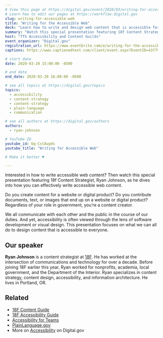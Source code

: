 ```yaml
---
# View this page at https://digital.gov/event/2020/03/writing-for-accessible-web
# Learn how to edit our pages at https://workflow.digital.gov
slug: writing-for-accessible-web
title: "Writing for the Accessible Web"
deck: "Learn how to write and design web content that is accessible for everyone."
summary: "Watch this special presentation featuring 18f Content Strategist, Ryan Johnson, where he discusses how you can effectively write accessible web content."
host: "TTS Accessibility and Content Guilds"
event_organizer: "Digital.gov"
registration_url: https://www.eventbrite.com/e/writing-for-the-accessible-web-registration-99087969785
captions: https://www.captionedtext.com/client/event.aspx?EventID=4377979&CustomerID=321

# start date
date: 2020-03-20 15:00:00 -0500

# end date
end_date: 2020-03-20 16:00:00 -0500

# see all topics at https://digital.gov/topics
topics: 
  - accessibility
  - content-strategy
  - content-strategy
  - plain-language
  - communication

# see all authors at https://digital.gov/authors
authors: 
  - ryan-johnson

# YouTube ID
youtube_id: Uq-CstAvpds
youtube_title: "Writing for Accessible Web"

# Make it better ♥

---
```


Interested in how to write accessible web content? Then watch this special presentation featuring 18f Content Strategist, Ryan Johnson, as he dives into how you can effectively write accessible web content.

Do you create content for a website or digital product? Do you contribute documents, text, or images that end up on a website or digital product? Regardless of your role in government, you’re a content creator.

We all communicate with each other and the public in the course of our duties. And yet, accessibility is often viewed through the lens of software development or visual design. This presentation focuses on what we can all do to design content that is accessible to everyone.

## Our speaker

**Ryan Johnson** is a content strategist at [18F](https://18f.gsa.gov/). He has worked at the intersection of communications and technology for over a decade. Before joining 18F earlier this year, Ryan worked for nonprofits, academia, local government, and the Department of the Interior. Ryan specializes in content strategy, content design, accessibility, and information architecture. He lives in Portland, OR.

## Related
- [18F Content Guide](https://content-guide.18f.gov/)
- [18F Accessibility Guide](https://accessibility.18f.gov/)
- [Accessibility for Teams](https://accessibility.digital.gov/)
- [PlainLanguage.gov](https://plainlanguage.gov)
- More on [Accessibility](https://digital.gov/topics/accessibility/) on Digital.gov
